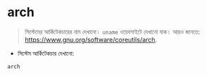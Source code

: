 # arch

> সিস্টেমের আর্কিটেকচারের নাম দেখানো।
> `uname` ওয়েবসাইটে দেখানো যাক।
> আরও জানতে: <https://www.gnu.org/software/coreutils/arch>.

- সিস্টেম আর্কিটেকচার দেখানো:

`arch`
